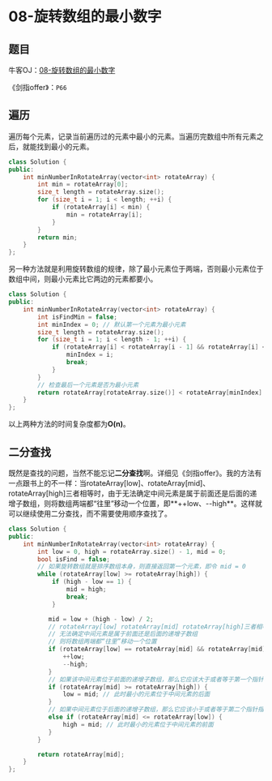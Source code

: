# 08-旋转数组的最小数字

## 题目

牛客OJ：[08-旋转数组的最小数字](https://www.nowcoder.com/practice/9f3231a991af4f55b95579b44b7a01ba?tpId=13&tqId=11159&tPage=1&rp=1&ru=%2Fta%2Fcoding-interviews&qru=%2Fta%2Fcoding-interviews%2Fquestion-ranking)

《剑指offer》：`P66`

## 遍历

遍历每个元素，记录当前遍历过的元素中最小的元素。当遍历完数组中所有元素之后，就能找到最小的元素。

```c++
class Solution {
public:
    int minNumberInRotateArray(vector<int> rotateArray) {
        int min = rotateArray[0];
        size_t length = rotateArray.size();
        for (size_t i = 1; i < length; ++i) {
            if (rotateArray[i] < min) {
                min = rotateArray[i];
            }
        }
        return min;
    }
};
```



另一种方法就是利用旋转数组的规律，除了最小元素位于两端，否则最小元素位于数组中间，则最小元素比它两边的元素都要小。

```c++
class Solution {
public:
    int minNumberInRotateArray(vector<int> rotateArray) {
        int isFindMin = false;
        int minIndex = 0; // 默认第一个元素为最小元素
        size_t length = rotateArray.size();
        for (size_t i = 1; i < length - 1; ++i) {
            if (rotateArray[i] < rotateArray[i - 1] && rotateArray[i] <= rotateArray[i + 1]) {
                minIndex = i;
                break;
            }
        }
        // 检查最后一个元素是否为最小元素
        return rotateArray[rotateArray.size()] < rotateArray[minIndex] ? rotateArray[rotateArray.size()] : rotateArray[minIndex];
    }
};
```

以上两种方法的时间复杂度都为**O(n)**。

## 二分查找

既然是查找的问题，当然不能忘记**二分查找**啊。详细见《剑指offer》。我的方法有一点跟书上的不一样：当rotateArray[low]、rotateArray[mid]、rotateArray[high]三者相等时，由于无法确定中间元素是属于前面还是后面的递增子数组，则将数组两端都“往里”移动一个位置，即**++low、--high**。这样就可以继续使用二分查找，而不需要使用顺序查找了。

```c++
class Solution {
public:
    int minNumberInRotateArray(vector<int> rotateArray) {
        int low = 0, high = rotateArray.size() - 1, mid = 0;
        bool isFind = false;
        // 如果旋转数组就是排序数组本身，则直接返回第一个元素，即令 mid = 0
        while (rotateArray[low] >= rotateArray[high]) {
            if (high - low == 1) {
                mid = high;
                break;
            }

           mid = low + (high - low) / 2;
           // rotateArray[low] rotateArray[mid] rotateArray[high]三者相等
           // 无法确定中间元素是属于前面还是后面的递增子数组
           // 则将数组两端都“往里”移动一个位置
           if (rotateArray[low] == rotateArray[mid] && rotateArray[mid] == rotateArray[high]) {
               ++low;
               --high;
           }
           // 如果该中间元素位于前面的递增子数组，那么它应该大于或者等于第一个指针指向的元素
           if (rotateArray[mid] >= rotateArray[high]) {
               low = mid; // 此时最小的元素位于中间元素的后面
           } 
           // 如果中间元素位于后面的递增子数组，那么它应该小于或者等于第二个指针指向的元素
           else if (rotateArray[mid] <= rotateArray[low]) {
               high = mid; // 此时最小的元素位于中间元素的前面
           } 
        }

        return rotateArray[mid];
    }
};
```

